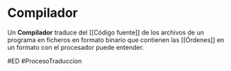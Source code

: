 # Compilador
Un **Compilador** traduce del [[Código fuente]] de los archivos de un programa en ficheros en formato binario que contienen las [[Órdenes]] en un formato con el procesador puede entender.

#ED #ProcesoTraduccion
